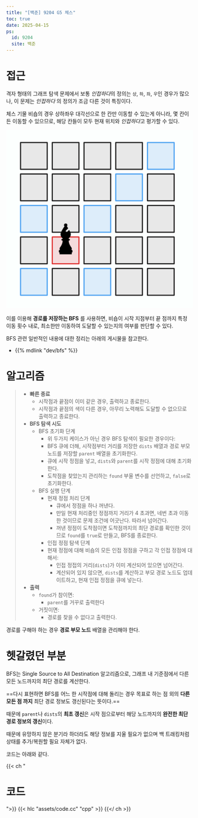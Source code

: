 ```yaml
---
title: "[백준] 9204 G5 체스"
toc: true
date: 2025-04-15
ps:
  id: 9204
  site: 백준
---
```


# 접근

격자 형태의 그래프 탐색 문제에서 보통 *인접하다*의 정의는 `상`, `하`, `좌`, `우`인 경우가 많으나, 이 문제는 *인접하다* 의 정의가 조금 다른 것이 특징이다.

체스 기물 비숍의 경우 상하좌우 대각선으로 한 칸만 이동할 수 있는게 아니라, 몇 칸이든 이동할 수 있으므로, 해당 칸들이 모두 현재 위치와 *인접하다*고 평가할 수 있다.

![](./assets/00.png "붉은 칸을 기준으로, 푸른 칸은 붉은 칸에 인접한 칸들이다.")

이를 이용해 **경로를 저장하는 BFS** 를 사용하면, 비숍이 시작 지점부터 끝 점까지 특정 이동 횟수 내로, 최소한만 이동하여 도달할 수 있는지의 여부를 판단할 수 있다.

BFS 관련 일반적인 내용에 대한 정리는 아래의 게시물을 참고한다.

* {{% mdlink "dev/bfs" %}}

# 알고리즘
> * **빠른 종료**
>   * 시작점과 끝점이 이미 같은 경우, 출력하고 종료한다.
>   * 시작점과 끝점의 색이 다른 경우, 아무리 노력해도 도달할 수 없으므로 출력하고 종료한다.
> * **BFS 탐색 시도**
>   * BFS 초기화 단계
>     * 위 두가지 케이스가 아닌 경우 BFS 탐색이 필요한 경우이다:
>     * BFS 큐에 더해, 시작점부터 거리를 저장한 `dists` 배열과 경로 부모 노드를 저장할 `parent` 배열을 초기화한다.
>     * 큐에 시작 정점을 넣고, `dists`와 `parent`를 시작 정점에 대해 초기화한다.
>     * 도착점을 찾았는지 관리하는 `found` 부울 변수를 선언하고, `false`로 초기화한다.
>   * BFS 실행 단계
>     * 현재 정점 처리 단계
>       * 큐에서 정점을 하나 꺼낸다.
>       * 만일 현재 처리중인 정점까지 거리가 4 초과면, 네번 초과 이동한 것이므로 문제 조건에 어긋난다. 따라서 넘어간다.
>       * 꺼낸 정점이 도착점이면 도착점까지의 최단 경로를 확인한 것이므로 `found`를 `true`로 만들고, BFS를 종료한다.
>     * 인접 정점 탐색 단계
>      * 현재 정점에 대해 비숍의 모든 인접 정점을 구하고 각 인접 정점에 대해서:
>         * 인접 정접의 거리(`dists`)가 이미 계산되어 있으면 넘어간다.
>         * 계산되어 있지 않으면, `dists`를 계산하고 부모 경로 노드도 업데이트하고, 현재 인접 정점을 큐에 넣는다.
> * **출력**
>   * `found`가 참이면:
>     * `parent`를 거꾸로 출력한다
>   * 거짓이면:
>     * 경로를 찾을 수 없다고 출력한다.

경로를 구해야 하는 경우 **경로 부모 노드** 배열을 관리해야 한다.

# 헷갈렸던 부분

BFS는 Single Source to All Destination 알고리즘으로, 그래프 내 기준점에서 다른 모든 노드까지의 최단 경로를 계산한다.

==다시 표현하면 BFS를 어느 한 시작점에 대해 돌리는 경우 목표로 하는 점 외의 **다른 모든 점 까지** 최단 경로 정보도 갱신된다는 뜻이다.==

때문에 `parent`나 `dists`의 **최초 갱신**은 시작 점으로부터 해당 노드까지의 **완전한 최단 경로 정보의 갱신**이다.

때문에 유망하지 않은 분기라 하더라도 해당 정보를 지울 필요가 없으며 백 트래킹처럼 상태를 추가/복원할 필요 자체가 없다.

코드는 아래와 같다.

{{< ch "<h1>코드</h1>">}}
{{< hlc "assets/code.cc" "cpp" >}}
{{</ ch >}}
